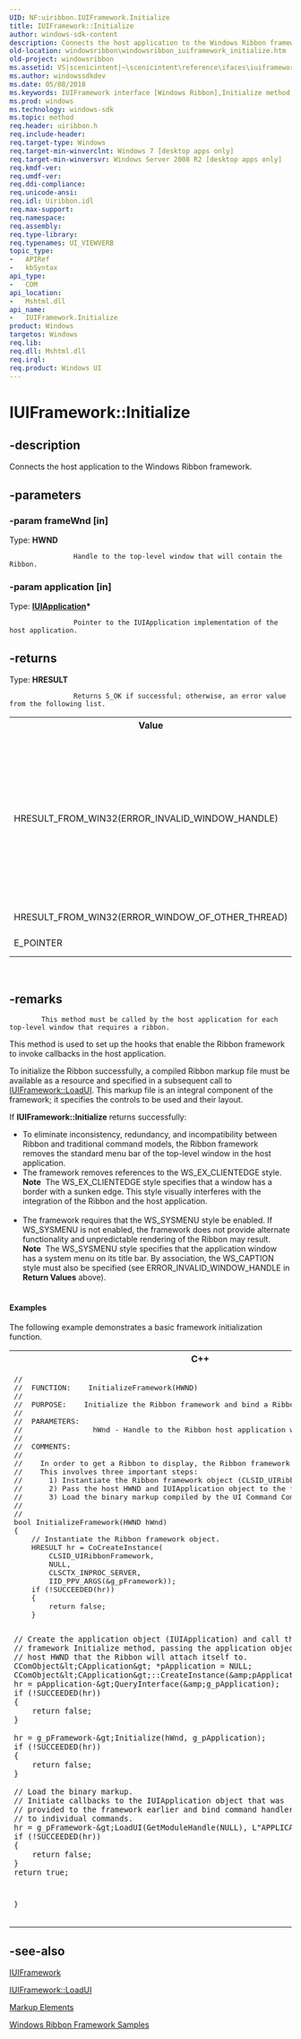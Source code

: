 ```yaml
---
UID: NF:uiribbon.IUIFramework.Initialize
title: IUIFramework::Initialize
author: windows-sdk-content
description: Connects the host application to the Windows Ribbon framework.
old-location: windowsribbon\windowsribbon_iuiframework_initialize.htm
old-project: windowsribbon
ms.assetid: VS|scenicintent|~\scenicintent\reference\ifaces\iuiframework\initialize.htm
ms.author: windowssdkdev
ms.date: 05/08/2018
ms.keywords: IUIFramework interface [Windows Ribbon],Initialize method, IUIFramework.Initialize, IUIFramework::Initialize, Initialize, Initialize method [Windows Ribbon], Initialize method [Windows Ribbon],IUIFramework interface, scenicintent_IUIFramework_Initialize, uiribbon/IUIFramework::Initialize, windowsribbon.windowsribbon_iuiframework_initialize
ms.prod: windows
ms.technology: windows-sdk
ms.topic: method
req.header: uiribbon.h
req.include-header: 
req.target-type: Windows
req.target-min-winverclnt: Windows 7 [desktop apps only]
req.target-min-winversvr: Windows Server 2008 R2 [desktop apps only]
req.kmdf-ver: 
req.umdf-ver: 
req.ddi-compliance: 
req.unicode-ansi: 
req.idl: Uiribbon.idl
req.max-support: 
req.namespace: 
req.assembly: 
req.type-library: 
req.typenames: UI_VIEWVERB
topic_type:
-	APIRef
-	kbSyntax
api_type:
-	COM
api_location:
-	Mshtml.dll
api_name:
-	IUIFramework.Initialize
product: Windows
targetos: Windows
req.lib: 
req.dll: Mshtml.dll
req.irql: 
req.product: Windows UI
---
```


# IUIFramework::Initialize


## -description


Connects the host application to the Windows Ribbon framework.
		


## -parameters




### -param frameWnd [in]

Type: <b>HWND</b>


					Handle to the top-level window that will contain the Ribbon. 


### -param application [in]

Type: <b><a href="https://msdn.microsoft.com/0df1d890-cc78-4375-a17e-6fe7c0249107">IUIApplication</a>*</b>


					Pointer to the IUIApplication implementation of the host application.
				


## -returns



Type: <b>HRESULT</b>


					Returns S_OK if successful; otherwise, an error value from the following list.
					

<table class="clsStd">
<tr>
<th>Value</th>
<th>Description</th>
</tr>
<tr>
<td>HRESULT_FROM_WIN32(ERROR_INVALID_WINDOW_HANDLE)</td>
<td><i>frameWnd</i> is <b>NULL</b>, does not point to an existing window, or is not a top-level window of the desktop.
				<div class="alert"><b>Note</b>  This error is also returned if <i>frameWnd</i> is a child window (WS_CHILD), is declared as a tool window (WS_EX_TOOLWINDOW), or it lacks a caption property (WS_CAPTION is mandatory).</div>
<div> </div>
</td>
</tr>
<tr>
<td>HRESULT_FROM_WIN32(ERROR_WINDOW_OF_OTHER_THREAD)</td>
<td><i>frameWnd</i> is not owned by the execution thread.</td>
</tr>
<tr>
<td>E_POINTER</td>
<td><i>application</i> is <b>NULL</b> or an invalid pointer.</td>
</tr>
</table>
 




## -remarks




			This method must be called by the host application for each top-level window that requires a ribbon.
			

This method is used to set up the hooks that enable the Ribbon framework to invoke callbacks in the host application.

To initialize the Ribbon successfully, a compiled Ribbon markup file must be available as a resource and specified in a subsequent call to <a href="https://msdn.microsoft.com/d8860459-ad4d-4783-9fef-25d313bc15c7">IUIFramework::LoadUI</a>. This markup file is an integral component of the framework; it specifies the controls to be used and their layout.

If <b>IUIFramework::Initialize</b> returns successfully: 

<ul>
<li>To eliminate inconsistency, redundancy, and incompatibility between Ribbon and traditional command models, the Ribbon framework removes  the standard menu bar of the top-level window in the host application.</li>
<li>The framework removes references to the WS_EX_CLIENTEDGE style. <div class="alert"><b>Note</b>  The WS_EX_CLIENTEDGE style specifies that a window has a border with a sunken edge. This style visually interferes with the integration of the Ribbon and the host application.</div>
<div> </div>
</li>
<li>The framework requires that the WS_SYSMENU style be enabled. If WS_SYSMENU is not enabled, the framework does not provide alternate functionality and unpredictable rendering of the Ribbon may result.<div class="alert"><b>Note</b>  The WS_SYSMENU style specifies that the application window has a system menu on its title bar. By association, the WS_CAPTION style must also be specified (see ERROR_INVALID_WINDOW_HANDLE in <b>Return Values</b> above).</div>
<div> </div>
</li>
</ul>

#### Examples



The following example demonstrates a basic framework initialization function.

<div class="code"><span codelanguage="ManagedCPlusPlus"><table>
<tr>
<th>C++</th>
</tr>
<tr>
<td>
<pre>//
//  FUNCTION:    InitializeFramework(HWND)
//
//  PURPOSE:    Initialize the Ribbon framework and bind a Ribbon to the application.
//
//  PARAMETERS:    
//                hWnd - Handle to the Ribbon host application window. 
//
//  COMMENTS:
//
//    In order to get a Ribbon to display, the Ribbon framework must be initialized. 
//    This involves three important steps:
//      1) Instantiate the Ribbon framework object (CLSID_UIRibbonFramework).
//      2) Pass the host HWND and IUIApplication object to the framework.
//      3) Load the binary markup compiled by the UI Command Compiler (UICC.exe).
//
//
bool InitializeFramework(HWND hWnd)
{
    // Instantiate the Ribbon framework object.
    HRESULT hr = CoCreateInstance(
        CLSID_UIRibbonFramework, 
        NULL, 
        CLSCTX_INPROC_SERVER, 
        IID_PPV_ARGS(&amp;g_pFramework));
    if (!SUCCEEDED(hr))
    {
        return false;
    }    

    // Create the application object (IUIApplication) and call the 
    // framework Initialize method, passing the application object and the 
    // host HWND that the Ribbon will attach itself to.
    CComObject&lt;CApplication&gt; *pApplication = NULL;
    CComObject&lt;CApplication&gt;::CreateInstance(&amp;pApplication);
    hr = pApplication-&gt;QueryInterface(&amp;g_pApplication);
    if (!SUCCEEDED(hr))
    {
        return false;
    } 

    hr = g_pFramework-&gt;Initialize(hWnd, g_pApplication);
    if (!SUCCEEDED(hr))
    {
        return false;
    }

    // Load the binary markup.  
    // Initiate callbacks to the IUIApplication object that was 
    // provided to the framework earlier and bind command handler(s) 
    // to individual commands.
    hr = g_pFramework-&gt;LoadUI(GetModuleHandle(NULL), L"APPLICATION_RIBBON");
    if (!SUCCEEDED(hr))
    {
        return false;
    }
    return true;
}
</pre>
</td>
</tr>
</table></span></div>
<div class="code"></div>



## -see-also




<a href="https://msdn.microsoft.com/a9b8a30d-dd00-4088-a588-304fde97b84e">IUIFramework</a>



<a href="https://msdn.microsoft.com/d8860459-ad4d-4783-9fef-25d313bc15c7">IUIFramework::LoadUI</a>



<a href="https://msdn.microsoft.com/70d7c357-8614-4883-97ae-6fce4fe7dcc4">Markup Elements</a>



<a href="https://msdn.microsoft.com/79d092c9-347b-4b8f-8ba4-a8f696ce6a85">Windows Ribbon Framework Samples</a>
 

 

